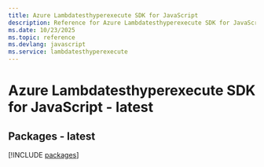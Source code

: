 ```yaml
---
title: Azure Lambdatesthyperexecute SDK for JavaScript
description: Reference for Azure Lambdatesthyperexecute SDK for JavaScript
ms.date: 10/23/2025
ms.topic: reference
ms.devlang: javascript
ms.service: lambdatesthyperexecute
---
```

# Azure Lambdatesthyperexecute SDK for JavaScript - latest
## Packages - latest
[!INCLUDE [packages](lambdatesthyperexecute-index.md)]